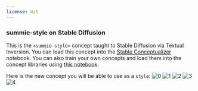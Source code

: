 ```yaml
---
license: mit
---
```

### summie-style on Stable Diffusion
This is the `<summie-style>` concept taught to Stable Diffusion via Textual Inversion. You can load this concept into the [Stable Conceptualizer](https://colab.research.google.com/github/huggingface/notebooks/blob/main/diffusers/stable_conceptualizer_inference.ipynb) notebook. You can also train your own concepts and load them into the concept libraries using [this notebook](https://colab.research.google.com/github/huggingface/notebooks/blob/main/diffusers/sd_textual_inversion_training.ipynb).

Here is the new concept you will be able to use as a `style`:
![<summie-style> 0](https://huggingface.co/sd-concepts-library/summie-style/resolve/main/concept_images/1.jpeg)
![<summie-style> 1](https://huggingface.co/sd-concepts-library/summie-style/resolve/main/concept_images/3.jpeg)
![<summie-style> 2](https://huggingface.co/sd-concepts-library/summie-style/resolve/main/concept_images/2.jpeg)
![<summie-style> 3](https://huggingface.co/sd-concepts-library/summie-style/resolve/main/concept_images/0.jpeg)
![<summie-style> 4](https://huggingface.co/sd-concepts-library/summie-style/resolve/main/concept_images/4.jpeg)

